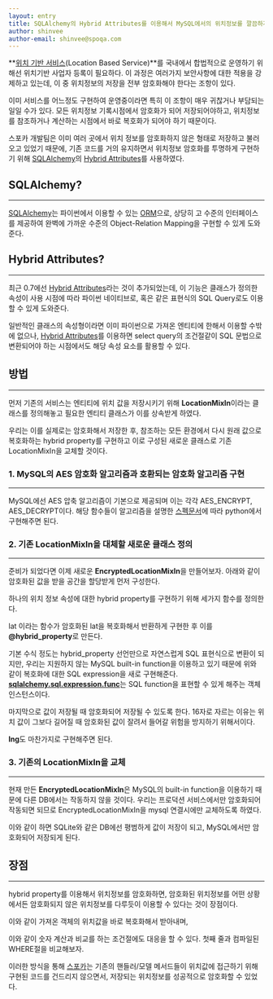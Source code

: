 ```yaml
---
layout: entry
title: SQLAlchemy의 Hybrid Attributes를 이용해서 MySQL에서의 위치정보를 깔끔하게 암호화하기
author: shinvee
author-email: shinvee@spoqa.com
---
```


**[위치 기반 서비스][](Location Based Service)**를 국내에서 합법적으로 운영하기 위해선 위치기반 사업자 등록이 필요하다. 이 과정은 여러가지 보안사항에 대한 적용을 강제하고 있는데, 이 중 위치정보의 저장을 전부 암호화해야 한다는 조항이 있다.

이미 서비스를 어느정도 구현하여 운영중이라면 특히 이 조항이 매우 귀찮거나 부담되는 일일 수가 있다. 모든 위치정보 기록시점에서 암호화가 되어 저장되어야하고, 위치정보를 참조하거나 계산하는 시점에서 바로 복호화가 되어야 하기 때문이다. 

스포카 개발팀은 이미 여러 곳에서 위치 정보를 암호화하지 않은 형태로 저장하고 불러오고 있었기 때문에, 기존 코드를 거의 유지하면서 위치정보 암호화를 투명하게 구현하기 위해 [SQLAlchemy]의 [Hybrid Attributes]를 사용하였다.

## SQLAlchemy?
---

[SQLAlchemy]는 파이썬에서 이용할 수 있는 [ORM]으로, 상당히 고 수준의 인터페이스를 제공하여 완벽에 가까운 수준의 Object-Relation Mapping을 구현할 수 있게 도와준다.

## Hybrid Attributes?
---

최근 0.7에선 [Hybrid Attributes]라는 것이 추가되었는데, 이 기능은 클래스가 정의한 속성이 사용 시점에 따라 파이썬 네이티브로, 혹은 같은 표현식의 SQL Query로도 이용할 수 있게 도와준다. 

일반적인 클래스의 속성형이라면 이미 파이썬으로 가져온 엔티티에 한해서 이용할 수밖에 없으나, [Hybrid Attributes]를 이용하면 select query의 조건절같이 SQL 문법으로 변환되어야 하는 시점에서도 해당 속성 요소를 활용할 수 있다.

## 방법
---

먼저 기존의 서비스는 엔티티에 위치 값을 저장시키기 위해 **LocationMixIn**이라는 클래스를 정의해놓고 필요한 엔티티 클래스가 이를 상속받게 하였다.

<script src="https://gist.github.com/1452137.js?file=gistfile1.py">  </script>

우리는 이를 실제로는 암호화해서 저장한 후, 참조하는 모든 환경에서 다시 원래 값으로 복호화하는 hybrid property를 구현하고 이로  구성된 새로운 클래스로 기존 LocationMixIn을 교체할 것이다.

### 1. MySQL의 AES 암호화 알고리즘과 호환되는 암호화 알고리즘 구현
---
MySQL에선 AES 압축 알고리즘이 기본으로 제공되며 이는 각각 AES_ENCRYPT, AES_DECRYPT이다. 해당 함수들이 알고리즘을 설명한 [스펙문서](http://dev.mysql.com/doc/refman/5.5/en/encryption-functions.html#function_aes-encrypt)에 따라 python에서 구현해주면 된다.

<script src="https://gist.github.com/1452269.js?file=gistfile1.py">  </script>

### 2. 기존 LocationMixIn을 대체할 새로운 클래스 정의
---
준비가 되었다면 이제 새로운 **EncryptedLocationMixIn**을 만들어보자. 아래와 같이 암호화된 값을 받을 공간을 할당받게 먼저 구성한다.

<script src="https://gist.github.com/1452328.js?file=gistfile1.py">  </script>

하나의 위치 정보 속성에 대한 hybrid property를 구현하기 위해 세가지 함수를 정의한다. 

<script src="https://gist.github.com/1452349.js?file=gistfile1.py">  </script>

lat 이라는 함수가 암호화된 lat을 복호화해서 반환하게 구현한 후 이를 **@hybrid_property**로 만든다. 

<script src="https://gist.github.com/1452370.js?file=gistfile1.py">  </script>

기본 수식 정도는 hybrid_property 선언만으로 자연스럽게 SQL 표현식으로 변환이 되지만, 우리는 지원하지 않는 MySQL built-in function을 이용하고 있기 때문에 위와 같이 복호화에 대한 SQL expression을 새로 구현해준다. [**sqlalchemy.sql.expression.func**](http://www.sqlalchemy.org/docs/core/expression_api.html#sqlalchemy.sql.expression.func)는 SQL function을 표현할 수 있게 해주는 객체 인스턴스이다.

<script src="https://gist.github.com/1452406.js?file=gistfile1.py">  </script>

마지막으로 값이 저장될 때 암호화되어 저장될 수 있도록 한다. 16자로 자르는 이유는 위치 값이 그보다 길어질 때 암호화된 값이 잘려서 들어갈 위험을 방지하기 위해서이다.

**lng**도 마찬가지로 구현해주면 된다.

### 3. 기존의 LocationMixIn을 교체
---
현재 만든 **EncryptedLocationMixIn**은 MySQL의 built-in function을 이용하기 때문에 다른 DB에서는 작동하지 않을 것이다. 우리는 프로덕션 서비스에서만 암호화되어 작동되면 되므로 EncryptedLocationMixIn을 mysql 연결시에만 교체하도록 하였다.

<script src="https://gist.github.com/1452426.js?file=gistfile1.py">  </script>

이와 같이 하면 SQLite와 같은 DB에선 평범하게 값이 저장이 되고, MySQL에서만 암호화되어 저장되게 된다.

## 장점
---
hybrid property를 이용해서 위치정보를 암호화하면, 암호화된 위치정보를 어떤 상황에서든 암호화되지 않은 위치정보를 다루듯이 이용할 수 있다는 것이 장점이다.

<script src="https://gist.github.com/1452468.js?file=gistfile1.py">  </script>

이와 같이 가져온 객체의 위치값을 바로 복호화해서 받아내며,

<script src="https://gist.github.com/1452483.js?file=gistfile1.py">  </script>

이와 같이 숫자 계산과 비교를 하는 조건절에도 대응을 할 수 있다. 첫째 줄과 컴파일된 WHERE절을 비교해보자.

이러한 방식을 통해 [스포카]는 기존의 핸들러/모델 메서드들이 위치값에 접근하기 위해 구현된 코드를 건드리지 않으면서, 저장되는 위치정보를 성공적으로 암호화할 수 있었다.

  [위치 기반 서비스]: http://ko.wikipedia.org/wiki/%EC%9C%84%EC%B9%98_%EA%B8%B0%EB%B0%98_%EC%84%9C%EB%B9%84%EC%8A%A4
  [SQLAlchemy]: http://www.sqlalchemy.org/
  [ORM]: http://en.wikipedia.org/wiki/Object-relational_mapping
  [Hybrid Attributes]: http://www.sqlalchemy.org/docs/orm/extensions/hybrid.html
  [스포카]: http://www.spoqa.com/

